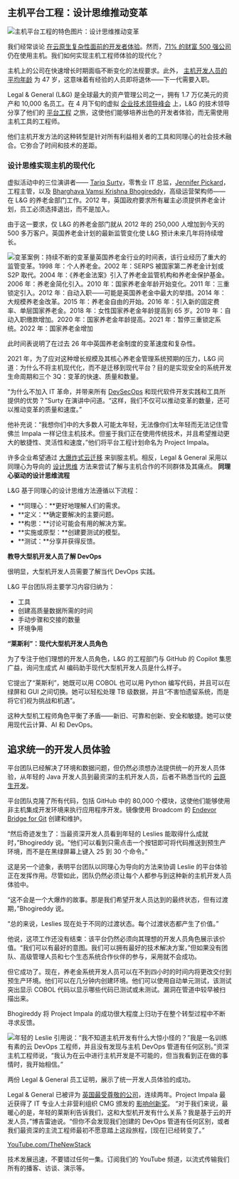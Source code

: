 ## 主机平台工程：设计思维推动变革

![主机平台工程的特色图片：设计思维推动变革](https://cdn.thenewstack.io/media/2024/05/8cdcfe3d-project-impala-2-1024x576.jpg)

我们经常谈论 [在云原生复杂性面前的开发者体验](https://thenewstack.io/how-the-developer-experience-is-changing-with-cloud-native/)。然而，[71% 的财富 500 强公司](https://planetmainframe.com/2022/12/relevance-of-mainframe/) 仍在使用主机。我们如何实现主机工程师体验的现代化？

主机上的公司在快速增长时期面临不断变化的法规要求。此外， [主机开发人员的平均年龄](https://www.zippia.com/mainframe-systems-programmer-jobs/demographics/) 为 47 岁，这意味着有经验的人员即将退休——下一代需要入职。

Legal & General (L&G) 是全球最大的资产管理公司之一，拥有 1.7 万亿美元的资产和 10,000 名员工。在 4 月下旬的虚拟 [企业技术领导峰会](https://itrevolution.com/etls-eur24/) 上，L&G 的技术领导分享了他们的 [平台工程](https://thenewstack.io/platform-engineering/) 之旅，这使他们能够培养出色的开发者体验，而无需使用主机工具的工程师。

他们主机开发方法的这种转型是针对所有利益相关者的工具和同理心的社会技术融合。它弥合了时间和技术的差距。

### 设计思维实现主机的现代化

虚拟活动中的三位演讲者—— [Tariq Surty](https://www.linkedin.com/in/tariq-surty-8911101/)，零售业 IT 总监，[Jennifer Pickard](https://www.linkedin.com/in/jenniferpickard/)，工程主管，以及 [Bharghava Vamsi Krishna Bhogireddy](https://www.linkedin.com/in/bharghava-vamsi-krishna-bhogireddy-246543b/)，高级运营架构师——在 L&G 的养老金部门工作。2012 年，英国政府要求所有雇主必须提供养老金计划，员工必须选择退出，而不是加入。

由于这一要求，仅 L&G 的养老金部门就从 2012 年的 250,000 人增加到今天的 500 多万客户。英国养老金计划的最新监管变化使 L&G 预计未来几年将持续增长。

![变革案例：持续不断的变革量英国养老金行业的时间表，该行业经历了重大的监管变革。1998 年：个人养老金。2002 年：SERPS 被国家第二养老金计划或 S2P 取代。2004 年：《养老金法案》引入了养老金监管机构和养老金保护基金。2006 年：养老金简化引入。2010 年：国家养老金年龄开始变化。2011 年：三重锁定引入。2012 年：自动入职——可能是英国养老金中最大的举措。2014 年：大规模养老金改革。2015 年：养老金自由的开始。2016 年：引入新的固定费率、单层国家养老金。2018 年：女性国家养老金年龄提高到 65 岁。2019 年：自动入职缴款增加。2020 年：国家养老金年龄提高。2021 年：暂停三重锁定系统。2022 年：国家养老金增加](https://cdn.thenewstack.io/media/2024/05/5712d79a-legal-general-rate-of-change.jpeg)

此时间表说明了在过去 26 年中英国养老金制度的变革速度和复杂性。

2021 年，为了应对这种增长规模及其核心养老金管理系统预期的压力，L&G 问道：为什么不将主机现代化，而不是迁移到现代平台？目的是实现安全的系统开发生命周期和三个 3Q：变革的快速、质量和数量。

“为什么不加入 IT 革命，并带来所有 [DevSecOps](https://thenewstack.io/ebooks/devsecops/best-of-devsecops-trends-in-cloud-native-security-practices/) 和现代软件开发实践和工具所提供的优势？”Surty 在演讲中问道。“这样，我们不仅可以推动变革的数量，还可以推动变革的质量和速度。”

他补充说：“我想你们中的大多数人可能太年轻，无法像你们太年轻而无法记住雪佛兰 Impala 一样记住主机技术。但鉴于我们正在使用传统技术，并且希望推动更大的敏捷性、灵活性和速度，”他们将平台工程计划命名为 Project Impala。

许多企业希望通过 [大爆炸式云迁移](https://thenewstack.io/going-from-cobol-to-cloud-native/) 来驯服主机。相反，Legal & General 采用以同理心为导向的 [设计思维](https://blog.container-solutions.com/wtf-is-design-thinking) 方法来尝试了解与主机合作的不同群体及其痛点。
**同理心驱动的设计思维流程**

L&G 基于同理心的设计思维方法遵循以下流程：

- **同理心：**更好地理解人们的需求。
- **定义：**确定要解决的主要问题。
- **构思：**讨论可能会有用的解决方案。
- **实施或原型：**创建要测试的模型。
- **测试：**分享并获得反馈。

**教导大型机开发人员了解 DevOps**

很明显，大型机开发人员需要了解当代 DevOps 实践。

L&G 平台团队将主要学习内容归纳为：

- 工具
- 创建高质量数据所需的时间
- 手动步骤和交接的数量
- 环境争用

**“莱斯利”：现代大型机开发人员角色**

为了专注于他们理想的开发人员角色，L&G 的工程部门与 GitHub 的 Copilot 集思广益，询问生成式 AI 编码助手现代大型机开发人员是什么样子。

它提出了“莱斯利”，她既可以用 COBOL 也可以用 Python 编写代码，并且可以在绿屏和 GUI 之间切换。她可以轻松处理 TB 级数据，并且“不害怕遗留系统，而是将它们视为挑战和机遇”。

这种大型机工程师角色平衡了矛盾——新旧、可靠和创新、安全和敏捷。她可以使用现代云计算、AI 和 DevOps。
## 追求统一的开发人员体验

平台团队已经解决了环境和数据问题，但仍然必须想办法提供统一的开发人员体验，从年轻的 Java 开发人员到最资深的主机开发人员，后者不熟悉当代的 [云原生开发](https://thenewstack.io/cloud-native/)。

平台团队克隆了所有代码，包括 GitHub 中的 80,000 个模块，这使他们能够使用非主机集成开发环境来执行应用程序开发。镜像使用 Broadcom 的 [Endevor Bridge for Git](https://techdocs.broadcom.com/us/en/ca-mainframe-software/devops/ca-mainframe-application-tuner/12-0/using/performance-testing-with-ca-mat-in-devops-ci-cd-pipelines/build-performance-testing-ci-cd-pipeline/install-the-pipeline-tools/install-and-configure-ca-endevor-bridge-for-git.html) 创建和维护。

“然后奇迹发生了：当最资深开发人员看到年轻的 Leslies 能取得什么成就时，”Bhogireddy 说。“他们可以看到只需点击一个按钮即可将代码推送到预生产环境，而不是在黑绿屏幕上键入 25 到 30 个命令。”

这是另一个迹象，表明平台团队以同理心为导向的方法来协调 Leslie 的平台体验正在发挥作用。尽管如此，团队仍然必须让每个人都参与到这种新的主机开发人员体验中。

“这不会是一个大爆炸的故事。那是我们希望开发人员达到的最终状态，但有过渡期，”Bhogireddy 说。

“总的来说，Leslies 现在处于不同的过渡状态。每个过渡状态都产生了价值。”

他说，这项工作还没有结束：该平台仍然必须向其理想的开发人员角色展示该价值。“我们可以有最好的意图。我们可以拥有最好的技术解决方案，”但如果没有团队、高级管理人员和七个生态系统合作伙伴的参与，采用就不会成功。

但它成功了。现在，养老金系统开发人员可以在不到四小时的时间内将更改交付到预生产环境。他们可以在几分钟内创建环境。他们可以使用自动单元测试，该测试突出显示 COBOL 代码以显示哪些代码已测试或未测试。漏洞在管道中较早被扫描出来。

Bhogireddy 将 Project Impala 的成功很大程度上归功于在整个转型过程中不断寻求反馈。

![年轻的 Leslie 引用说：“我不知道主机开发有什么大惊小怪的？”我是一名训练有素的云 DevOps 工程师，并且没有发现与主机 DevOps 管道有任何区别。”资深主机工程师说，“我认为在云中进行主机开发是不可能的，但当我看到正在做的事情时，我开始相信。”](https://cdn.thenewstack.io/media/2024/05/5b3cbde5-mainframe-vs-cloud.jpeg)

两份 Legal & General 员工证明，展示了统一开发人员体验的成功。

Legal & General 已被评为 [英国最受尊敬的公司](https://www.britainsmostadmired.com/winners/most-admired-companies/)，连续两年。Project Impala 最近获得了 IT 专业人士非营利组织 CMG 颁发的 [影响创新奖](https://www.cmg.org/2024/02/cmg-honors-legal-general-with-the-impact-innovation-award/)。
“对于我们来说，最暖心的是，年轻的莱斯利告诉我们，这和大型机开发有什么关系？我是基于云的开发人员，”博吉雷迪说。“但你不会发现我们创建的 DevOps 管道有任何区别，或者我们最资深的主流工程师最初不愿意踏上这段旅程，[现在]已经转变了。”

[YouTube.com/TheNewStack](https://youtube.com/thenewstack?sub_confirmation=1)

技术发展迅速，不要错过任何一集。订阅我们的 YouTube 频道，以流式传输我们所有的播客、访谈、演示等。